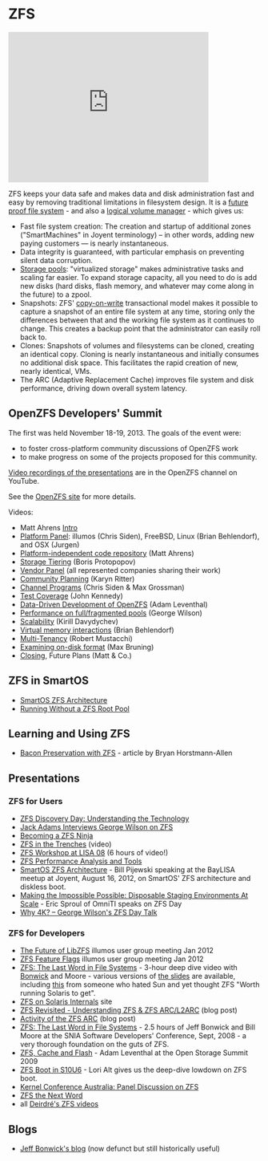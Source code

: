 # ZFS

<iframe class="youtube-player" type="text/html" style="width: 400px;
    height: 300px" src="https://www.youtube.com/embed/6F9bscdqRpo"
    frameborder="0">
</iframe>

ZFS keeps your data safe and makes data and disk administration fast
and easy by removing traditional limitations in filesystem design. It
is a [future proof file system][zfs-wikipedia] - and also a
[logical volume manager][lvm-wikipedia] - which gives us:

[zfs-wikipedia]: http://en.wikipedia.org/wiki/Zfs
[lvm-wikipedia]: http://en.wikipedia.org/wiki/Logical_volume_manager

- Fast file system creation: The creation and startup of additional
  zones ("SmartMachines" in Joyent terminology) – in other words,
  adding new paying customers — is nearly instantaneous.
- Data integrity is guaranteed, with particular emphasis on preventing
  silent data corruption.
- [Storage pools][storage-pools]: "virtualized storage" makes administrative
  tasks and scaling far easier. To expand storage capacity, all you need
  to do is add new disks (hard disks, flash memory, and whatever may come
  along in the future) to a zpool.
- Snapshots: ZFS' [copy-on-write][cow-wikipedia] transactional
  model makes it possible to capture a snapshot of an entire file
  system at any time, storing only the differences between that and
  the working file system as it continues to change. This creates a
  backup point that the administrator can easily roll back to.
- Clones: Snapshots of volumes and filesystems
  can be cloned, creating an identical copy. Cloning is nearly
  instantaneous and initially consumes no additional disk space. This
  facilitates the rapid creation of new, nearly identical, VMs.
- The ARC (Adaptive Replacement Cache) improves file system and disk
  performance, driving down overall system latency.

[storage-pools]: http://en.wikipedia.org/wiki/ZFS#Storage_pools
[cow-wikipedia]: http://en.wikipedia.org/wiki/Copy-on-write

## OpenZFS Developers' Summit

The first was held November 18-19, 2013. The goals of the event were:

- to foster cross-platform community discussions of OpenZFS work
- to make progress on some of the projects proposed for this community.

[Video recordings of the presentations][openzfs-dev-summit-playlist] are
in the OpenZFS channel on YouTube.

[openzfs-dev-summit-playlist]: https://www.youtube.com/playlist?list=PLaUVvul17xSdWMBt5tAC8Hu7bbeWskD_q

See the [OpenZFS site][openzfs-summit-site] for more details.

[openzfs-summit-site]: http://open-zfs.org/wiki/OpenZFS_Developer_Summit

Videos:

- Matt Ahrens [Intro][vid-01]
- [Platform Panel][vid-02]: illumos (Chris Siden), FreeBSD, Linux
  (Brian Behlendorf), and OSX (Jurgen)
- [Platform-independent code repository][vid-03] (Matt Ahrens)
- [Storage Tiering][vid-04] (Boris Protopopov)
- [Vendor Panel][vid-05] (all represented companies sharing their work)
- [Community Planning][vid-06] (Karyn Ritter)
- [Channel Programs][vid-07] (Chris Siden & Max Grossman)
- [Test Coverage][vid-08] (John Kennedy)
- [Data-Driven Development of OpenZFS][vid-09] (Adam Leventhal)
- [Performance on full/fragmented pools][vid-10] (George Wilson)
- [Scalability][vid-11] (Kirill Davydychev)
- [Virtual memory interactions][vid-12] (Brian Behlendorf)
- [Multi-Tenancy][vid-13] (Robert Mustacchi)
- [Examining on-disk format][vid-14] (Max Bruning)
- [Closing][vid-15], Future Plans (Matt & Co.)

[vid-01]: https://www.youtube.com/watch?v=U3dMhpmQTrU
[vid-02]: http://www.youtube.com/watch?v=U3dMhpmQTrU&t=13m38s
[vid-03]: http://www.youtube.com/watch?v=U3dMhpmQTrU&t=48m7s
[vid-04]: http://www.youtube.com/watch?v=tm0NYEVS6qM&t=2m12s
[vid-05]: https://www.youtube.com/watch?v=EGKek5sZ2Xw
[vid-06]: http://www.youtube.com/watch?v=EGKek5sZ2Xw&t=45m6s
[vid-07]: http://www.youtube.com/watch?v=EGKek5sZ2Xw&t=73m0s
[vid-08]: http://www.youtube.com/watch?v=M5RnPZW0_Xk&t=4m10s
[vid-09]: http://www.youtube.com/watch?v=w3-eppY7ICc&t=6m24s
[vid-10]: http://www.youtube.com/watch?v=UuscV_fSncY&t=0m30s
[vid-11]: http://www.youtube.com/watch?v=hvoL6z8YKgM&t=1m30s
[vid-12]: http://www.youtube.com/watch?v=hvoL6z8YKgM&t=15m55s
[vid-13]: http://www.youtube.com/watch?v=MLTX1i7UEL4&t=0m18s
[vid-14]: http://www.youtube.com/watch?v=MLTX1i7UEL4&t=8m18s
[vid-15]: http://www.youtube.com/watch?v=MLTX1i7UEL4&t=18m50s

## ZFS in SmartOS

- [SmartOS ZFS Architecture][smartos-zfs-arch]
- [Running Without a ZFS Root Pool][running-without-rpool]

[smartos-zfs-arch]: http://smartos.org/2012/08/21/789/
[running-without-rpool]: http://smartos.org/2013/01/22/new-video-running-without-a-zfs-root-pool/

## Learning and Using ZFS

- [Bacon Preservation with ZFS][bacon-preservation] - article by
  Bryan Horstmann-Allen

[bacon-preservation]: http://sysadvent.blogspot.com/2012/12/day-7-bacon-preservation-with-zfs.html

## Presentations

### ZFS for Users

- [ZFS Discovery Day: Understanding the Technology][zfs4u-01]
- [Jack Adams Interviews George Wilson on ZFS][zfs4u-02]
- [Becoming a ZFS Ninja][zfs4u-03]
- [ZFS in the Trenches][zfs4u-04] (video)
- [ZFS Workshop at LISA 08][zfs4u-05] (6 hours of video!)
- [ZFS Performance Analysis and Tools][zfs4u-06]
- [SmartOS ZFS Architecture][zfs4u-07] - Bill Pijewski speaking at the
  BayLISA meetup at Joyent, August 16, 2012, on SmartOS' ZFS
  architecture and diskless boot.
- [Making the Impossible Possible: Disposable Staging Environments At
  Scale][zfs4u-08] - Eric Sproul of OmniTI speaks on ZFS Day
- [Why 4K? – George Wilson's ZFS Day Talk][zfs4u-09]

[zfs4u-01]: http://www.beginningwithi.com/2009/02/09/zfs-discovery-day-understanding-the-technology/
[zfs4u-02]: http://www.beginningwithi.com/2009/09/23/jack-adams-interviews-george-wilson-on-zfs/
[zfs4u-03]: http://www.beginningwithi.com/2009/09/16/becoming-a-zfs-ninja/
[zfs4u-04]: http://www.youtube.com/playlist?list=PL3007AB589342B4DA
[zfs4u-05]: http://www.beginningwithi.com/comments/2009/12/02/zfs-workshop-at-lisa-08/
[zfs4u-06]: http://smartos.org/2012/12/27/zfs-performance-analysis-and-tools/
[zfs4u-07]: http://smartos.org/2012/08/21/789/
[zfs4u-08]: http://smartos.org/2012/11/12/making-the-impossible-possible-disposable-staging-environments-at-scale/
[zfs4u-09]: http://smartos.org/2012/10/31/why-4k-george-wilsons-zfs-day-talk/

### ZFS for Developers

- [The Future of LibZFS][zfs4devs-01] illumos user group meeting Jan 2012
- [ZFS Feature Flags][zfs4devs-02] illumos user group meeting Jan 2012
- [ZFS: The Last Word in File Systems][zfs4devs-03] - 3-hour deep dive
  video with [Bonwick][bonwick-wikipedia] and Moore - various versions
  of [the slides][zfs4devs-03-slides] are available, including
  [this][someone-who-hated-sun] from someone who hated Sun and yet thought
  ZFS "Worth running Solaris to get".
- [ZFS on Solaris Internals][zfs4devs-04] site
- [ZFS Revisited - Understanding ZFS & ZFS ARC/L2ARC][zfs4devs-05] (blog post)
- [Activity of the ZFS ARC][zfs4devs-06] (blog post)
- [ZFS: The Last Word in File Systems][zfs4devs-07] -
  2.5 hours of Jeff Bonwick and Bill Moore at the SNIA Software
  Developers' Conference, Sept, 2008 - a very thorough foundation on
  the guts of ZFS.
- [ZFS, Cache and Flash][zfs4devs-08] - Adam Leventhal at the Open Storage
  Summit 2009
- [ZFS Boot in S10U6][zfs4devs-09] - Lori Alt gives us the deep-dive
  lowdown on ZFS boot.
- [Kernel Conference Australia: Panel Discussion on ZFS][zfs4devs-10]
- [ZFS the Next Word][zfs4devs-11]
- all [Deirdré's ZFS videos][zfs4devs-12]

[zfs4devs-01]: http://www.youtube.com/playlist?list=PL1A94C8EECCAF7340
[zfs4devs-02]: http://www.youtube.com/playlist?list=PLFC9970A828416AE5
[zfs4devs-03]: http://www.beginningwithi.com/comments/2009/01/15/zfs-the-last-word-in-file-systems-parts-1-2-3/
[zfs4devs-03-slides]: http://www.google.com/search?&q=ZFS%3A+The+Last+Word+in+File+Systems+pdf
[someone-who-hated-sun]: http://wiki.gnhlug.org/twiki2/pub/Www/ZfsSlides/zfs2.pdf
[zfs4devs-04]: http://www.solarisinternals.com//wiki/index.php?title=Category:ZFS
[zfs4devs-05]: http://nilesh-joshi.blogspot.com/2010/07/zfs-revisited.html
[zfs4devs-06]: http://dtrace.org/blogs/brendan/2012/01/09/activity-of-the-zfs-arc/
[zfs4devs-07]: http://www.youtube.com/playlist?list=PL1622CB7988FDD9F5
[zfs4devs-08]: http://www.beginningwithi.com/2009/11/04/zfs-cache-and-flash/
[zfs4devs-09]: http://www.beginningwithi.com/2009/01/15/zfs-boot-in-s10u6/
[zfs4devs-10]: http://www.beginningwithi.com/2009/10/31/kernel-conference-australia-panel-discussion-on-zfs/
[zfs4devs-11]: http://www.youtube.com/playlist?list=PL3oXECC9Rpm2oDL8fZJcnDwOcalnUtRhV
[zfs4devs-12]: http://www.beginningwithi.com/tag/zfs/

## Blogs

- [Jeff Bonwick's blog][bonwick-blog] (now defunct but still historically
  useful)

[bonwick-wikipedia]: http://en.wikipedia.org/wiki/Jeff_Bonwick
[bonwick-blog]: http://en.wikipedia.org/wiki/Jeff_Bonwick
